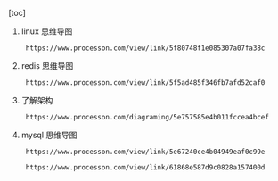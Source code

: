 [toc]

1. linux 思维导图 

        https://www.processon.com/view/link/5f80748f1e085307a07fa38c

2. redis 思维导图

        https://www.processon.com/view/link/5f5ad485f346fb7afd52caf0

3. 了解架构
            
   
        https://www.processon.com/diagraming/5e757585e4b011fccea4bcef
    
4. mysql 思维导图

        https://www.processon.com/view/link/5e67240ce4b04949eaf0c99e
        
        https://www.processon.com/view/link/61868e587d9c0828a157400d